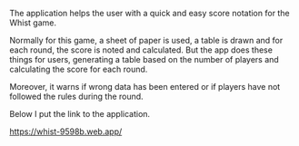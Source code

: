 The application helps the user with a quick and easy score notation for the Whist game.

Normally for this game, a sheet of paper is used, a table is drawn and for each round, the score is noted and calculated.
But the app does these things for users, generating a table based on the number of players and calculating the score for each round. 

Moreover, it warns if wrong data has been entered or if players have not followed the rules during the round.

Below I put the link to the application.

https://whist-9598b.web.app/
